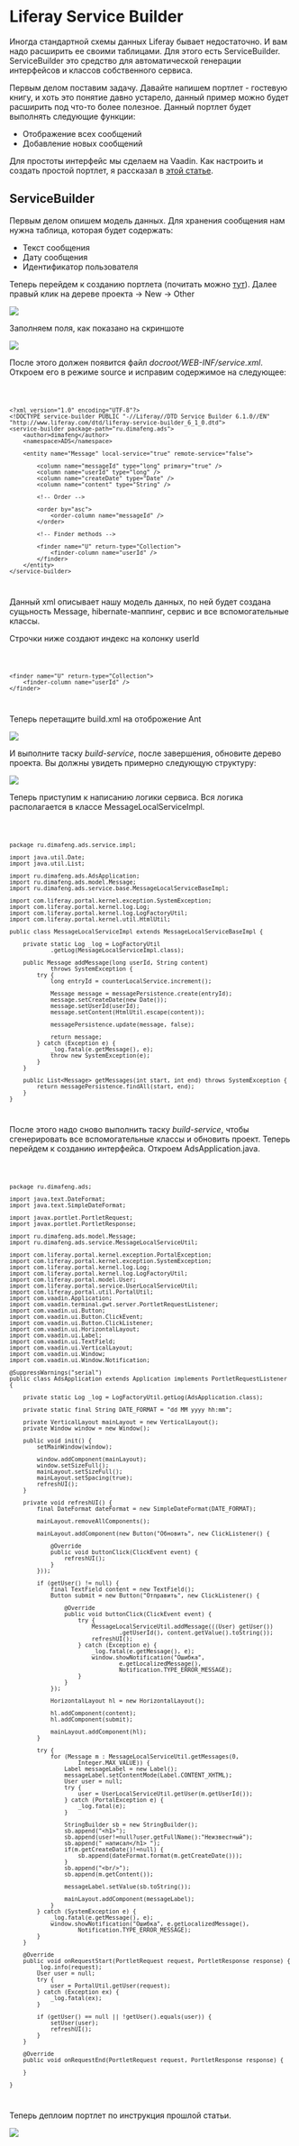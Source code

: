 # Liferay Service Builder

Иногда стандартной схемы данных Liferay бывает недостаточно. И вам надо расширить ее своими таблицами. Для этого есть ServiceBuilder. 
ServiceBuilder это средство для автоматической генерации интерфейсов и классов собственного сервиса.

Первым делом поставим задачу. Давайте напишем портлет - гостевую книгу, и хоть это понятие давно устарело, данный пример можно будет расширить под что-то более полезное. 
Данный портлет будет выполнять следующие функции:
* Отображение всех сообщений
* Добавление новых сообщений

Для простоты интерфейс мы сделаем на Vaadin. Как настроить и создать простой портлет, я рассказал в [этой статье](http://dimafeng.appspot.com/show/lifera_plus_vaadin).

## ServiceBuilder

Первым делом опишем модель данных. Для хранения сообщения нам нужна таблица, которая будет содержать:
* Текст сообщения
* Дату сообщения
* Идентификатор пользователя

Теперь перейдем к созданию портлета (почитать можно [тут](http://dimafeng.appspot.com/show/lifera_plus_vaadin)). Далее правый клик на дереве проекта -> New -> Other

![](https://raw.github.com/dimafeng/blog-data/master/articles/liferay_servicebuilder/1.png)

Заполняем поля, как показано на скриншоте

![](https://raw.github.com/dimafeng/blog-data/master/articles/liferay_servicebuilder/2.png)

После этого должен появится файл *docroot/WEB-INF/service.xml*. Откроем его в режиме source и исправим содержимое на следующее:

<code>

	<?xml version="1.0" encoding="UTF-8"?>
	<!DOCTYPE service-builder PUBLIC "-//Liferay//DTD Service Builder 6.1.0//EN" "http://www.liferay.com/dtd/liferay-service-builder_6_1_0.dtd">
	<service-builder package-path="ru.dimafeng.ads">
		<author>dimafeng</author>
		<namespace>ADS</namespace>

		<entity name="Message" local-service="true" remote-service="false">

			<column name="messageId" type="long" primary="true" />
			<column name="userId" type="long" />
			<column name="createDate" type="Date" />
			<column name="content" type="String" />

			<!-- Order -->

			<order by="asc">
				<order-column name="messageId" />
			</order>

			<!-- Finder methods -->

			<finder name="U" return-type="Collection">
				<finder-column name="userId" />
			</finder>
		</entity>
	</service-builder>

</code>

Данный xml описывает нашу модель данных, по ней будет создана сущьность Message, hibernate-маппинг, сервис и все вспомогательные классы. 

Строчки ниже создают индекс на колонку userId

<code>

	<finder name="U" return-type="Collection">
		<finder-column name="userId" />
	</finder>

</code>

Теперь перетащите build.xml на отоброжение Ant

![](https://raw.github.com/dimafeng/blog-data/master/articles/liferay_servicebuilder/3.png)

И выполните таску *build-service*, после завершения, обновите дерево проекта. Вы должны увидеть примерно следующую структуру:

![](https://raw.github.com/dimafeng/blog-data/master/articles/liferay_servicebuilder/4.png)

Теперь приступим к написанию логики сервиса. Вся логика располагается в классе MessageLocalServiceImpl. 

<code>

	package ru.dimafeng.ads.service.impl;

	import java.util.Date;
	import java.util.List;

	import ru.dimafeng.ads.AdsApplication;
	import ru.dimafeng.ads.model.Message;
	import ru.dimafeng.ads.service.base.MessageLocalServiceBaseImpl;

	import com.liferay.portal.kernel.exception.SystemException;
	import com.liferay.portal.kernel.log.Log;
	import com.liferay.portal.kernel.log.LogFactoryUtil;
	import com.liferay.portal.kernel.util.HtmlUtil;

	public class MessageLocalServiceImpl extends MessageLocalServiceBaseImpl {

		private static Log _log = LogFactoryUtil
				.getLog(MessageLocalServiceImpl.class);

		public Message addMessage(long userId, String content)
				throws SystemException {
			try {
				long entryId = counterLocalService.increment();

				Message message = messagePersistence.create(entryId);
				message.setCreateDate(new Date());
				message.setUserId(userId);
				message.setContent(HtmlUtil.escape(content));

				messagePersistence.update(message, false);
				
				return message;
			} catch (Exception e) {
				_log.fatal(e.getMessage(), e);
				throw new SystemException(e);
			}
		}

		public List<Message> getMessages(int start, int end) throws SystemException {
			return messagePersistence.findAll(start, end);
		}
	}

</code>

После этого надо сново выполнить таску *build-service*, чтобы сгенерировать все вспомогательные классы и обновить проект. 
Теперь перейдем к созданию интерфейса. Откроем AdsApplication.java.

<code>

	package ru.dimafeng.ads;

	import java.text.DateFormat;
	import java.text.SimpleDateFormat;

	import javax.portlet.PortletRequest;
	import javax.portlet.PortletResponse;

	import ru.dimafeng.ads.model.Message;
	import ru.dimafeng.ads.service.MessageLocalServiceUtil;

	import com.liferay.portal.kernel.exception.PortalException;
	import com.liferay.portal.kernel.exception.SystemException;
	import com.liferay.portal.kernel.log.Log;
	import com.liferay.portal.kernel.log.LogFactoryUtil;
	import com.liferay.portal.model.User;
	import com.liferay.portal.service.UserLocalServiceUtil;
	import com.liferay.portal.util.PortalUtil;
	import com.vaadin.Application;
	import com.vaadin.terminal.gwt.server.PortletRequestListener;
	import com.vaadin.ui.Button;
	import com.vaadin.ui.Button.ClickEvent;
	import com.vaadin.ui.Button.ClickListener;
	import com.vaadin.ui.HorizontalLayout;
	import com.vaadin.ui.Label;
	import com.vaadin.ui.TextField;
	import com.vaadin.ui.VerticalLayout;
	import com.vaadin.ui.Window;
	import com.vaadin.ui.Window.Notification;

	@SuppressWarnings("serial")
	public class AdsApplication extends Application implements PortletRequestListener {

		private static Log _log = LogFactoryUtil.getLog(AdsApplication.class);

		private static final String DATE_FORMAT = "dd MM yyyy hh:mm";
		
		private VerticalLayout mainLayout = new VerticalLayout();
		private Window window = new Window();
		
		public void init() {
			setMainWindow(window);
			
			window.addComponent(mainLayout);
			window.setSizeFull();
			mainLayout.setSizeFull();
			mainLayout.setSpacing(true);
			refreshUI();
		}
		
		private void refreshUI() {
			final DateFormat dateFormat = new SimpleDateFormat(DATE_FORMAT); 
			
			mainLayout.removeAllComponents();
			
			mainLayout.addComponent(new Button("Обновить", new ClickListener() {
				
				@Override
				public void buttonClick(ClickEvent event) {
					refreshUI();
				}
			}));
			
			if (getUser() != null) {
				final TextField content = new TextField();
				Button submit = new Button("Отправить", new ClickListener() {

					@Override
					public void buttonClick(ClickEvent event) {
						try {
							MessageLocalServiceUtil.addMessage(((User) getUser())
									.getUserId(), content.getValue().toString());
							refreshUI();
						} catch (Exception e) {
							_log.fatal(e.getMessage(), e);
							window.showNotification("Ошибка",
									e.getLocalizedMessage(),
									Notification.TYPE_ERROR_MESSAGE);
						}
					}
				});

				HorizontalLayout hl = new HorizontalLayout();
				
				hl.addComponent(content);
				hl.addComponent(submit);
				
				mainLayout.addComponent(hl);
			}
			
			try {
				for (Message m : MessageLocalServiceUtil.getMessages(0,
						Integer.MAX_VALUE)) {
					Label messageLabel = new Label();
					messageLabel.setContentMode(Label.CONTENT_XHTML);
					User user = null;
					try {
						user = UserLocalServiceUtil.getUser(m.getUserId());
					} catch (PortalException e) {
						_log.fatal(e);
					}
					
					StringBuilder sb = new StringBuilder();
					sb.append("<h1>");
					sb.append(user!=null?user.getFullName():"Неизвестный");
					sb.append(" написал</h1> ");
					if(m.getCreateDate()!=null) { 
						sb.append(dateFormat.format(m.getCreateDate()));
					}
					sb.append("<br/>");
					sb.append(m.getContent());
					
					messageLabel.setValue(sb.toString());
					
					mainLayout.addComponent(messageLabel);
				}
			} catch (SystemException e) {
				_log.fatal(e.getMessage(), e);
				window.showNotification("Ошибка", e.getLocalizedMessage(),
						Notification.TYPE_ERROR_MESSAGE);
			}
		}

		@Override
		public void onRequestStart(PortletRequest request, PortletResponse response) {
			_log.info(request);
			User user = null;
			try {
				user = PortalUtil.getUser(request);
			} catch (Exception ex) {
				_log.fatal(ex);
			}

			if (getUser() == null || !getUser().equals(user)) {
				setUser(user);
				refreshUI();
			}
		}

		@Override
		public void onRequestEnd(PortletRequest request, PortletResponse response) {
			
		}

	}

</code>

Теперь деплоим портлет по инструкция прошлой статьи.

![](https://raw.github.com/dimafeng/blog-data/master/articles/liferay_servicebuilder/5.png)
